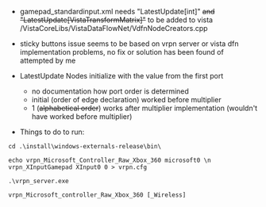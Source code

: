 - gamepad_standardinput.xml needs "LatestUpdate[int]" ~~and "LatestUpdate[VistaTransformMatrix]"~~ to be added to vista
/VistaCoreLibs/VistaDataFlowNet/VdfnNodeCreators.cpp

- sticky buttons issue seems to be based on vrpn server or vista dfn implementation problems, no fix or solution has
 been found of attempted by me
 
- LatestUpdate Nodes initialize with the value from the first port
    - no documentation how port order is determined
    - initial (order of edge declaration) worked before multiplier
    - 1 (~~alphabetical order~~) works after multiplier implementation (wouldn't have worked before multiplier)

- Things to do to run:
```
cd .\install\windows-externals-release\bin\

echo vrpn_Microsoft_Controller_Raw_Xbox_360 microsoft0 \n vrpn_XInputGamepad XInput0 0 > vrpn.cfg

.\vrpn_server.exe
```

```
vrpn_Microsoft_controller_Raw_Xbox_360 [_Wireless]
```
